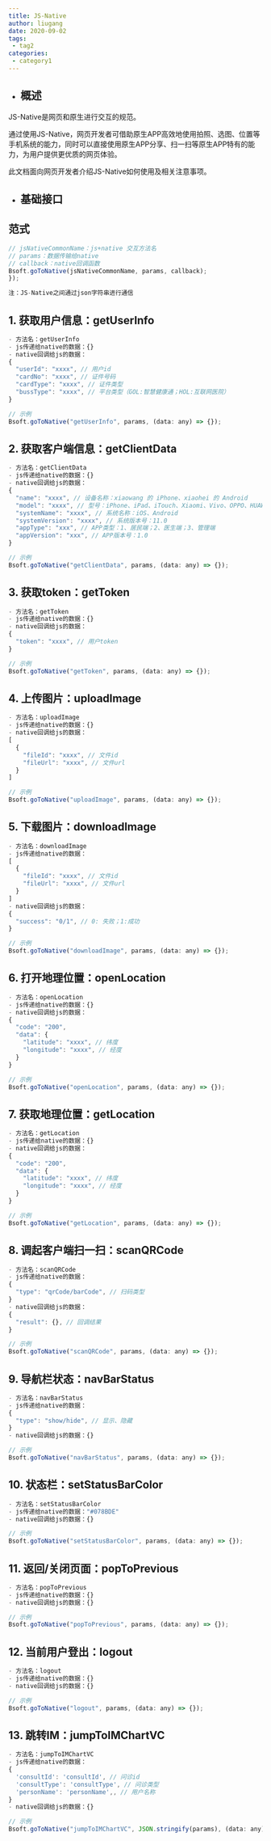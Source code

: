 ```yaml
---
title: JS-Native
author: liugang
date: 2020-09-02
tags:
 - tag2
categories:
 - category1
---
```


* ## 概述

JS-Native是网页和原生进行交互的规范。

通过使用JS-Native，网页开发者可借助原生APP高效地使用拍照、选图、位置等手机系统的能力，同时可以直接使用原生APP分享、扫一扫等原生APP特有的能力，为用户提供更优质的网页体验。

此文档面向网页开发者介绍JS-Native如何使用及相关注意事项。

* ## 基础接口

## 范式

```javascript
// jsNativeCommonName：js+native 交互方法名
// params：数据传输给native
// callback：native回调函数
Bsoft.goToNative(jsNativeCommonName, params, callback);
});

注：JS-Native之间通过json字符串进行通信
```

## 1. 获取用户信息：getUserInfo

```javascript
- 方法名：getUserInfo
- js传递给native的数据：{}
- native回调给js的数据：
{
  "userId": "xxxx", // 用户id
  "cardNo": "xxxx", // 证件号码
  "cardType": "xxxx", // 证件类型
  "bussType": "xxxx", // 平台类型（GOL:智慧健康通；HOL:互联网医院）
}

// 示例
Bsoft.goToNative("getUserInfo", params, (data: any) => {});
```

## 2. 获取客户端信息：getClientData

```javascript
- 方法名：getClientData
- js传递给native的数据：{}
- native回调给js的数据：
{
  "name": "xxxx", // 设备名称：xiaowang 的 iPhone、xiaohei 的 Android
  "model": "xxxx", // 型号：iPhone、iPad、iTouch、Xiaomi、Vivo、OPPO、HUAWEI
  "systemName": "xxxx", // 系统名称：iOS、Android
  "systemVersion": "xxxx", // 系统版本号：11.0
  "appType": "xxx", // APP类型：1、居民端；2、医生端；3、管理端
  "appVersion": "xxx", // APP版本号：1.0
}

// 示例
Bsoft.goToNative("getClientData", params, (data: any) => {});
```

## 3. 获取token：getToken

```javascript
- 方法名：getToken
- js传递给native的数据：{}
- native回调给js的数据：
{
  "token": "xxxx", // 用户token
}

// 示例
Bsoft.goToNative("getToken", params, (data: any) => {});
```

## 4. 上传图片：uploadImage

```javascript
- 方法名：uploadImage
- js传递给native的数据：{}
- native回调给js的数据：
[
  {
    "fileId": "xxxx", // 文件id
    "fileUrl": "xxxx", // 文件url
  }
]

// 示例
Bsoft.goToNative("uploadImage", params, (data: any) => {});
```

## 5. 下载图片：downloadImage

```javascript
- 方法名：downloadImage
- js传递给native的数据：
[
  {
    "fileId": "xxxx", // 文件id
    "fileUrl": "xxxx", // 文件url
  }
]
- native回调给js的数据：
{
  "success": "0/1", // 0: 失败；1:成功
}

// 示例
Bsoft.goToNative("downloadImage", params, (data: any) => {});
```

## 6. 打开地理位置：openLocation

```javascript
- 方法名：openLocation
- js传递给native的数据：{}
- native回调给js的数据：
{
  "code": "200",
  "data": {
    "latitude": "xxxx", // 纬度
    "longitude": "xxxx", // 经度
  }
}

// 示例
Bsoft.goToNative("openLocation", params, (data: any) => {});
```

## 7. 获取地理位置：getLocation

```javascript
- 方法名：getLocation
- js传递给native的数据：{}
- native回调给js的数据：
{
  "code": "200",
  "data": {
    "latitude": "xxxx", // 纬度
    "longitude": "xxxx", // 经度
  }
}

// 示例
Bsoft.goToNative("getLocation", params, (data: any) => {});
```

## 8. 调起客户端扫一扫：scanQRCode

```javascript
- 方法名：scanQRCode
- js传递给native的数据：
{
  "type": "qrCode/barCode", // 扫码类型
}
- native回调给js的数据：
{
  "result": {}, // 回调结果    
}

// 示例
Bsoft.goToNative("scanQRCode", params, (data: any) => {});
```

## 9. 导航栏状态：navBarStatus

```javascript
- 方法名：navBarStatus
- js传递给native的数据：
{
  "type": "show/hide", // 显示、隐藏
}
- native回调给js的数据：{}

// 示例
Bsoft.goToNative("navBarStatus", params, (data: any) => {});
```

## 10. 状态栏：setStatusBarColor

```javascript
- 方法名：setStatusBarColor
- js传递给native的数据："#078BDE"
- native回调给js的数据：{}

// 示例
Bsoft.goToNative("setStatusBarColor", params, (data: any) => {});
```

## 11. 返回/关闭页面：popToPrevious

```javascript
- 方法名：popToPrevious
- js传递给native的数据：{}
- native回调给js的数据：{}

// 示例
Bsoft.goToNative("popToPrevious", params, (data: any) => {});
```

## 12. 当前用户登出：logout

```javascript
- 方法名：logout
- js传递给native的数据：{}
- native回调给js的数据：{}

// 示例
Bsoft.goToNative("logout", params, (data: any) => {});
```

## 13. 跳转IM：jumpToIMChartVC

```javascript
- 方法名：jumpToIMChartVC
- js传递给native的数据： 
{
  'consultId': 'consultId', // 问诊id
  'consultType': 'consultType', // 问诊类型
  'personName': 'personName',, // 用户名称
}
- native回调给js的数据：{}

// 示例
Bsoft.goToNative("jumpToIMChartVC", JSON.stringify(params), (data: any) => {});
```
